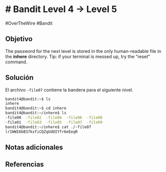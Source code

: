 # # Bandit Level 4 → Level 5
#OverTheWire #Bandit 
## Objetivo
The password for the next level is stored in the only human-readable file in the **inhere** directory. Tip: if your terminal is messed up, try the “reset” command.
## Solución
El archivo `-file07` contiene la bandera para el siguiente nivel.

```bash
bandit4@bandit:~$ ls
inhere
bandit4@bandit:~$ cd inhere
bandit4@bandit:~/inhere$ ls
-file00  -file02  -file04  -file06  -file08
-file01  -file03  -file05  -file07  -file09
bandit4@bandit:~/inhere$ cat ./-file07
lrIWWI6bB37kxfiCQZqUdOIYfr6eEeqR
```
## Notas adicionales

## Referencias